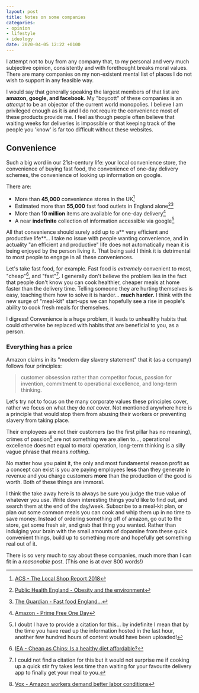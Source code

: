 ```yaml
---
layout: post
title: Notes on some companies
categories:
- opinion
- lifestyle
- ideology
date: 2020-04-05 12:22 +0100
---
```

I attempt not to buy from any company that, to my personal and very much subjective opinion, consistently and with forethought breaks moral values. There are many companies on my non-existent mental list of places I do not wish to support in any feasible way.

I would say that generally speaking the largest members of that list are **amazon, google, and facebook.** My "boycott" of these companies is an _attempt_ to be an objector of the current world monopolies. I believe I am privileged enough as it is and I do not require the convenience most of these products provide me. I feel as though people often believe that waiting weeks for deliveries is impossible or that keeping track of the people you 'know' is far too difficult without these websites.

## Convenience

Such a big word in our 21st-century life: your local convenience store, the convenience of buying fast food, the convenience of one-day delivery schemes, the convenience of looking up information on google.

There are:

* More than **45,000** convenience stores in the UK[^1]
* Estimated more than **55,000** fast food outlets in England alone[^2][^3]
* More than **10 million** items are available for one-day delivery[^4]
* A near **indefinite** collection of information accessible via google[^5]

All that convenience should surely add up to a** very efficient and productive life**... I take no issue with people wanting convenience, and in actuality "an efficient and productive" life does not automatically mean it is being enjoyed by the person living it. That being said I think it is detrimental to most people to engage in all these conveniences.

Let's take fast food, for example. Fast food is _extremely_ convenient to most, "cheap"[^6], and "fast"[^7]. I generally don't believe the problem lies in the fact that people don't know you can cook healthier, cheaper meals at home faster than the delivery time. Telling someone they are hurting themselves is easy, teaching them how to solve it is harder... **much harder.** I think with the new surge of "meal-kit" start-ups we can hopefully see a rise in people's ability to cook fresh meals for themselves.

I digress! Convenience is a huge problem, it leads to unhealthy habits that could otherwise be replaced with habits that are beneficial to you, as a person.

### Everything has a price

Amazon claims in its "modern day slavery statement" that it (as a company) follows four principles: 

> customer obsession rather than competitor focus, passion for invention,  commitment to operational excellence, and long-term thinking.

Let's try not to focus on the many corporate values these principles cover, rather we focus on what they do _not_ cover. Not mentioned anywhere here is a principle that would stop them from abusing their workers or preventing slavery from taking place.

Their employees are not their customers (so the first pillar has no meaning), crimes of passion[^8] are not something we are alien to..., operational excellence does not equal to moral operation, long-term thinking is a silly vague phrase that means _nothing_.

No matter how you paint it, the only and most fundamental reason profit as a concept can exist is you are paying employees **less** than they generate in revenue and you charge customers **more** than the production of the good is worth. Both of these things are immoral.

I think the take away here is to always be sure you judge the true value of whatever you use. Write down interesting things you'd like to find out, and search them at the end of the day/week. Subscribe to a meal-kit plan, or plan out some common meals you can cook and whip them up in no time to save money. Instead of ordering something off of amazon, go out to the store, get some fresh air, and grab that thing you wanted. Rather than indulging your brain with the small amounts of dopamine from these quick convenient things, build up to something more and hopefully get something real out of it.

There is so very much to say about these companies, much more than I can fit in a _reasonable_ post. (This one is at over 800 words!)

[^1]: [ACS  - The Local Shop Report 2018](https://www.acs.org.uk/sites/default/files/local_shop_report_2018.pdf)
[^2]: [Public Health England - Obesity and the environment](https://assets.publishing.service.gov.uk/government/uploads/system/uploads/attachment_data/file/741555/Fast_Food_map.pdf)
[^3]: [The Guardian - Fast food England...](https://www.theguardian.com/inequality/ng-interactive/2017/jul/25/fast-food-england-how-many-takeaways-are-near-you)
[^4]: [Amazon - Prime Free One Day](https://blog.aboutamazon.com/amazon-prime/prime-free-one-day)
[^5]: I doubt I have to provide a citation for this... by indefinite I mean that by the time you have read up the information hosted in the last hour, another few  hundred hours of content would have been uploaded!
[^6]: [IEA - Cheap as Chips: Is a healthy diet affordable?](https://iea.org.uk/publications/cheap-as-chips-is-a-healthy-diet-affordable/)
[^7]: I could not find a citation for this but it would not surprise me if cooking up a quick stir fry takes less time than waiting for your favourite delivery app to finally get your meal to you.
[^8]:[Vox - Amazon workers demand better labor conditions](https://www.vox.com/the-goods/2019/11/27/20985691/amazon-workers-black-friday-2019)